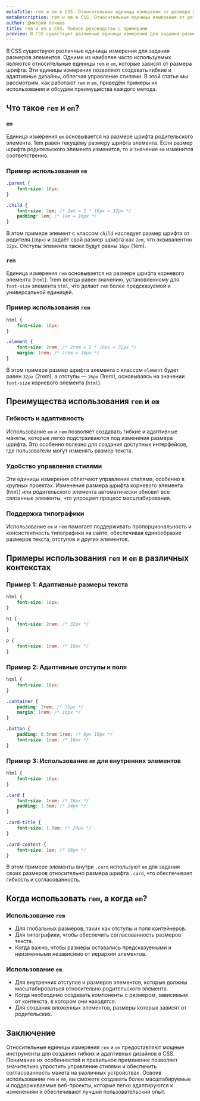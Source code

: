 ```yaml
---
metaTitle: rem и em в CSS. Относительные единицы измерения от размера шрифта
metaDescription: rem и em в CSS. Относительные единицы измерения от размера шрифта
author: Дмитрий Нечаев
title: rem и em в CSS. Полное руководство с примерами
preview: В CSS существуют различные единицы измерения для задания размеров элементов. Одними из наиболее часто используемых являются относительные единицы rem и em, которые зависят от размера шрифта.
---
```


В CSS существуют различные единицы измерения для задания размеров элементов. Одними из наиболее часто используемых являются относительные единицы `rem` и `em`, которые зависят от размера шрифта. Эти единицы измерения позволяют создавать гибкие и адаптивные дизайны, облегчая управление стилями. В этой статье мы рассмотрим, как работают `rem` и `em`, приведём примеры их использования и обсудим преимущества каждого метода.

## Что такое `rem` и `em`?

### `em`

Единица измерения `em` основывается на размере шрифта родительского элемента. 1em равен текущему размеру шрифта элемента. Если размер шрифта родительского элемента изменится, то и значение `em` изменится соответственно.

### Пример использования `em`

```css
.parent {
    font-size: 16px;
}

.child {
    font-size: 2em; /* 2em = 2 * 16px = 32px */
    padding: 1em; /* 1em = 16px */
}

```

В этом примере элемент с классом `child` наследует размер шрифта от родителя (`16px`) и задаёт свой размер шрифта как `2em`, что эквивалентно `32px`. Отступы элемента также будут равны `16px` (1em).

### `rem`

Единица измерения `rem` основывается на размере шрифта корневого элемента (`html`). 1rem всегда равен значению, установленному для `font-size` элемента `html`, что делает `rem` более предсказуемой и универсальной единицей.

### Пример использования `rem`

```css
html {
    font-size: 16px;
}

.element {
    font-size: 2rem; /* 2rem = 2 * 16px = 32px */
    margin: 1rem; /* 1rem = 16px */
}

```

В этом примере размер шрифта элемента с классом `element` будет равен `32px` (2rem), а отступы — `16px` (1rem), основываясь на значении `font-size` корневого элемента (`html`).

## Преимущества использования `rem` и `em`

### Гибкость и адаптивность

Использование `em` и `rem` позволяет создавать гибкие и адаптивные макеты, которые легко подстраиваются под изменения размера шрифта. Это особенно полезно для создания доступных интерфейсов, где пользователи могут изменять размер текста.

### Удобство управления стилями

Эти единицы измерения облегчают управление стилями, особенно в крупных проектах. Изменение размера шрифта корневого элемента (`html`) или родительского элемента автоматически обновит все связанные элементы, что упрощает процесс масштабирования.

### Поддержка типографики

Использование `em` и `rem` помогает поддерживать пропорциональность и консистентность типографики на сайте, обеспечивая единообразие размеров текста, отступов и других элементов.

## Примеры использования `rem` и `em` в различных контекстах

### Пример 1: Адаптивные размеры текста

```css
html {
    font-size: 16px;
}

h1 {
    font-size: 2rem; /* 32px */
}

p {
    font-size: 1rem; /* 16px */
}

```

### Пример 2: Адаптивные отступы и поля

```css
html {
    font-size: 16px;
}

.container {
    padding: 2rem; /* 32px */
    margin: 1rem; /* 16px */
}

.button {
    padding: 0.5rem 1rem; /* 8px 16px */
    font-size: 1rem; /* 16px */
}

```

### Пример 3: Использование `em` для внутренних элементов

```css
html {
    font-size: 16px;
}

.card {
    font-size: 1rem; /* 16px */
    padding: 1.5em; /* 24px */
}

.card-title {
    font-size: 1.5em; /* 24px */
}

.card-content {
    font-size: 1em; /* 16px */
}

```

В этом примере элементы внутри `.card` используют `em` для задания своих размеров относительно размера шрифта `.card`, что обеспечивает гибкость и согласованность.

## Когда использовать `rem`, а когда `em`?

### Использование `rem`

- Для глобальных размеров, таких как отступы и поля контейнеров.
- Для типографики, чтобы обеспечить согласованность размеров текста.
- Когда важно, чтобы размеры оставались предсказуемыми и неизменными независимо от иерархии элементов.

### Использование `em`

- Для внутренних отступов и размеров элементов, которые должны масштабироваться относительно родительского элемента.
- Когда необходимо создавать компоненты с размером, зависимым от контекста, в котором они находятся.
- Для создания вложенных элементов, размеры которых зависят от родительских.

## Заключение

Относительные единицы измерения `rem` и `em` предоставляют мощные инструменты для создания гибких и адаптивных дизайнов в CSS. Понимание их особенностей и правильное применение позволяет значительно упростить управление стилями и обеспечить согласованность макета на различных устройствах. Освоив использование `rem` и `em`, вы сможете создавать более масштабируемые и поддерживаемые веб-проекты, которые легко адаптируются к изменениям и обеспечивают лучший пользовательский опыт.